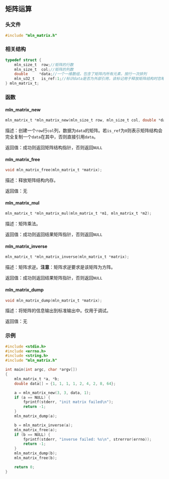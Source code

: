 ## 矩阵运算



### 头文件

```c
#include "mln_matrix.h"
```



### 相关结构

```c
typedef struct {                 
    mln_size_t  row;//矩阵的行数
    mln_size_t  col;//矩阵的列数
    double     *data;//一个一维数组，包含了矩阵内所有元素，按行一次排列
    mln_u32_t   is_ref:1;//标识data是否为外部引用，该标记用于释放矩阵结构时忽略对data的释放
} mln_matrix_t;
```



### 函数



#### mln_matrix_new

```c
mln_matrix_t *mln_matrix_new(mln_size_t row, mln_size_t col, double *data, mln_u32_t is_ref);
```

描述：创建一个`row`行`col`列，数据为`data`的矩阵。若`is_ref`为`0`则表示矩阵结构会完全复制一个`data`在其中，否则直接引用`data`。

返回值：成功则返回矩阵结构指针，否则返回`NULL`



#### mln_matrix_free

```c
void mln_matrix_free(mln_matrix_t *matrix);
```

描述：释放矩阵结构内存。

返回值：无



#### mln_matrix_mul

```c
mln_matrix_t *mln_matrix_mul(mln_matrix_t *m1, mln_matrix_t *m2);
```

描述：矩阵乘法。

返回值：成功则返回结果矩阵指针，否则返回`NULL`



#### mln_matrix_inverse

```c
mln_matrix_t *mln_matrix_inverse(mln_matrix_t *matrix);
```

描述：矩阵求逆。**注意**：矩阵求逆要求是该矩阵为方阵。

返回值：成功则返回结果矩阵指针，否则返回`NULL`



#### mln_matrix_dump

```c
void mln_matrix_dump(mln_matrix_t *matrix);
```

描述：将矩阵的信息输出到标准输出中。仅用于调试。

返回值：无



### 示例

```c
#include <stdio.h>
#include <errno.h>
#include <string.h>
#include "mln_matrix.h"

int main(int argc, char *argv[])
{
    mln_matrix_t *a, *b;
    double data[] = {1, 1, 1, 1, 2, 4, 2, 8, 64};

    a = mln_matrix_new(3, 3, data, 1);
    if (a == NULL) {
        fprintf(stderr, "init matrix failed\n");
        return -1;
    }
    mln_matrix_dump(a);

    b = mln_matrix_inverse(a);
    mln_matrix_free(a);
    if (b == NULL) {
        fprintf(stderr, "inverse failed: %s\n", strerror(errno));
        return -1;
    }
    mln_matrix_dump(b);
    mln_matrix_free(b);

    return 0;
}
```

